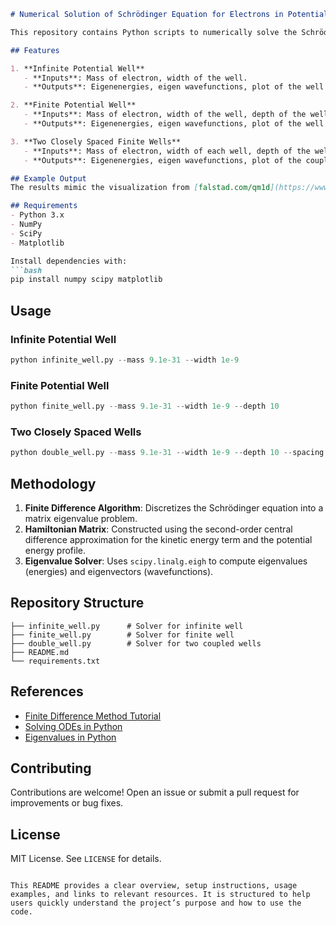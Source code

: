 ```markdown
# Numerical Solution of Schrödinger Equation for Electrons in Potential Wells

This repository contains Python scripts to numerically solve the Schrödinger equation for electrons in three types of potential wells: **infinite**, **finite**, and **two closely spaced finite wells**. The solutions provide eigenenergies, eigenvectors (wavefunctions), and plots of the potential wells with allowed energy bands.

## Features

1. **Infinite Potential Well**  
   - **Inputs**: Mass of electron, width of the well.  
   - **Outputs**: Eigenenergies, eigen wavefunctions, plot of the well with energy levels.  

2. **Finite Potential Well**  
   - **Inputs**: Mass of electron, width of the well, depth of the well (in eV).  
   - **Outputs**: Eigenenergies, eigen wavefunctions, plot of the well with energy levels.  

3. **Two Closely Spaced Finite Wells**  
   - **Inputs**: Mass of electron, width of each well, depth of the wells (in eV), spacing between wells.  
   - **Outputs**: Eigenenergies, eigen wavefunctions, plot of the coupled wells with energy bands.  

## Example Output
The results mimic the visualization from [falstad.com/qm1d](https://www.falstad.com/qm1d/), showing quantized energy levels and wavefunctions within the potential wells.

## Requirements
- Python 3.x
- NumPy
- SciPy
- Matplotlib

Install dependencies with:  
```bash
pip install numpy scipy matplotlib
```

## Usage

### Infinite Potential Well
```python
python infinite_well.py --mass 9.1e-31 --width 1e-9
```

### Finite Potential Well
```python
python finite_well.py --mass 9.1e-31 --width 1e-9 --depth 10
```

### Two Closely Spaced Wells
```python
python double_well.py --mass 9.1e-31 --width 1e-9 --depth 10 --spacing 2e-10
```

## Methodology
1. **Finite Difference Algorithm**: Discretizes the Schrödinger equation into a matrix eigenvalue problem.  
2. **Hamiltonian Matrix**: Constructed using the second-order central difference approximation for the kinetic energy term and the potential energy profile.  
3. **Eigenvalue Solver**: Uses `scipy.linalg.eigh` to compute eigenvalues (energies) and eigenvectors (wavefunctions).  

## Repository Structure
```
├── infinite_well.py      # Solver for infinite well
├── finite_well.py        # Solver for finite well
├── double_well.py        # Solver for two coupled wells
├── README.md
└── requirements.txt
```

## References
- [Finite Difference Method Tutorial](https://www.youtube.com/watch?v=9fGaTU1-f-0)
- [Solving ODEs in Python](https://www.youtube.com/watch?v=gFXvfrAKuSo)
- [Eigenvalues in Python](https://www.youtube.com/watch?v=UDQehOF1IP0)

## Contributing
Contributions are welcome! Open an issue or submit a pull request for improvements or bug fixes.

## License
MIT License. See `LICENSE` for details.
``` 

This README provides a clear overview, setup instructions, usage examples, and links to relevant resources. It is structured to help users quickly understand the project’s purpose and how to use the code.
